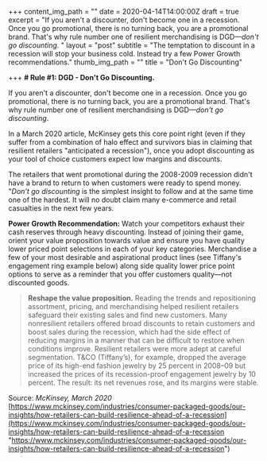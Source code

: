 +++
content_img_path = ""
date = 2020-04-14T14:00:00Z
draft = true
excerpt = "If you aren't a discounter, don't become one in a recession. Once you go promotional, there is no turning back, you are a promotional brand. That's why rule number one of resilient merchandising is DGD—*don't go discounting*. "
layout = "post"
subtitle = "The temptation to discount in a recession will stop your business cold. Instead try a few Power Growth recommendations."
thumb_img_path = ""
title = "Don't Go Discounting"

+++
**# Rule #1: DGD - Don't Go Discounting.**

  
If you aren't a discounter, don't become one in a recession. Once you go promotional, there is no turning back, you are a promotional brand. That's why rule number one of resilient merchandising is DGD—_*don't go discounting*_. 

In a March 2020 article, McKinsey gets this core point right (even if they suffer from a combination of halo effect and survivors bias in claiming that resilient retailers "anticipated a recession"), once you adopt discounting as your tool of choice customers expect low margins and discounts.

The retailers that went promotional during the 2008-2009 recession didn't have a brand to return to when customers were ready to spend money. "_*Don't go discounting*_ is the simplest insight to follow and at the same time one of the hardest. It will no doubt claim many e-commerce and retail casualties in the next few years. 

__**Power Growth Recommendation:**__ Watch your competitors exhaust their cash reserves through heavy discounting. Instead of joining their game, orient your value proposition towards value and ensure you have quality lower priced point selections in each of your key categories. Merchandise a few of your most desirable and aspirational product lines (see Tiffany's engagement ring example below) along side quality lower price point options to serve as a reminder that you offer customers quality—not discounted goods.

> __**Reshape the value proposition.**__ Reading the trends and repositioning assortment, pricing, and merchandising helped resilient retailers safeguard their existing sales and find new customers. Many nonresilient retailers offered broad discounts to retain customers and boost sales during the recession, which had the side effect of reducing margins in a manner that can be difficult to restore when conditions improve. Resilient retailers were more adept at careful segmentation. T&CO (Tiffany’s), for example, dropped the average price of its high-end fashion jewelry by 25 percent in 2008–09 but increased the prices of its recession-proof engagement jewelry by 10 percent. The result: its net revenues rose, and its margins were stable.

Source: _*McKinsey, March 2020*_ [https://www.mckinsey.com/industries/consumer-packaged-goods/our-insights/how-retailers-can-build-resilience-ahead-of-a-recession](https://www.mckinsey.com/industries/consumer-packaged-goods/our-insights/how-retailers-can-build-resilience-ahead-of-a-recession "https://www.mckinsey.com/industries/consumer-packaged-goods/our-insights/how-retailers-can-build-resilience-ahead-of-a-recession") 